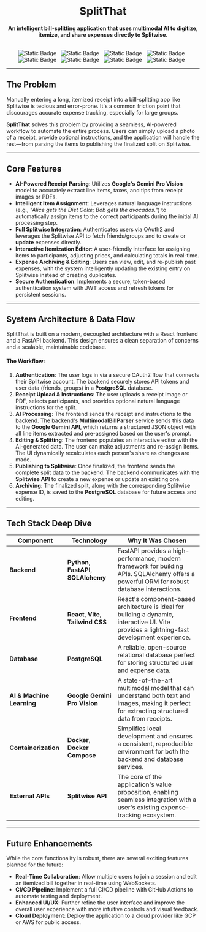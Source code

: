 <div align="center">
<h1 align="center">SplitThat</h1>
<p align="center">
<strong>An intelligent bill-splitting application that uses multimodal AI to digitize, itemize, and share expenses directly to Splitwise.</strong>
<br />
<br />
</p>
<span style="margin-top: 10px; width: 4rem; margin-right: 0.5rem;"><img alt="Static Badge" src="https://img.shields.io/badge/Python-3776AB?style=flat&logo=python&logoColor=%23ffffff&logoSize=auto"></span>
<span style="margin-top: 10px; width: 4rem; margin-right: 0.5rem;"><img alt="Static Badge" src="https://img.shields.io/badge/FastAPI-009688?style=flat&logo=fastapi&logoColor=%23fff&logoSize=auto"></span>
<span style="margin-top: 10px; width: 4rem; margin-right: 0.5rem;"><img alt="Static Badge" src="https://img.shields.io/badge/React-61DAFB?style=flat&logo=react&logoColor=%23000000&logoSize=auto"></span>
<span style="margin-top: 10px; width: 4rem; margin-right: 0.5rem;"><img alt="Static Badge" src="https://img.shields.io/badge/Vite-646CFF?style=flat&logo=vite&logoColor=%23fff&logoSize=auto"></span>
<span style="margin-top: 10px; width: 4rem; margin-right: 0.5rem;"><img alt="Static Badge" src="https://img.shields.io/badge/Docker-2496ED?style=flat&logo=docker&logoColor=%23ffffff&logoSize=auto"></span>
<span style="margin-top: 10px; width: 4rem; margin-right: 0.5rem;"><img alt="Static Badge" src="https://img.shields.io/badge/Gemini-8E75B2?style=flat&logo=googlegemini&logoColor=%23ffffff&logoSize=auto"></span>
<span style="margin-top: 10px; width: 4rem; margin-right: 0.5rem;"><img alt="Static Badge" src="https://img.shields.io/badge/PostgreSQL-4169E1?style=flat&logo=postgresql&logoColor=%23fff&logoSize=auto"></span>
<span style="margin-top: 10px; width: 4rem; margin-right: 0.5rem;"><img alt="Static Badge" src="https://img.shields.io/badge/GitHub Actions-2088FF?style=flat&logo=githubactions&logoColor=%23ffffff&logoSize=auto"></span>
<!-- <span style="margin-top: 10px; width: 4rem; margin-right: 0.5rem;"><img alt="Static Badge" src="https://img.shields.io/badge/Nginx-009639?style=flat&logo=nginx&logoColor=%23ffffff&logoSize=auto"></span> -->
<!-- <span style="margin-top: 10px; width: 4rem; margin-right: 0.5rem;"><img alt="Static Badge" src="https://img.shields.io/badge/Google Cloud-4285F4?style=flat&logo=googlecloud&logoColor=%23ffffff&logoSize=auto"></span> -->
</div>

-----

## The Problem

Manually entering a long, itemized receipt into a bill-splitting app like Splitwise is tedious and error-prone. It's a common friction point that discourages accurate expense tracking, especially for large groups.

**SplitThat** solves this problem by providing a seamless, AI-powered workflow to automate the entire process. Users can simply upload a photo of a receipt, provide optional instructions, and the application will handle the rest—from parsing the items to publishing the finalized split on Splitwise.

-----

## Core Features

  * **AI-Powered Receipt Parsing**: Utilizes **Google's Gemini Pro Vision** model to accurately extract line items, taxes, and tips from receipt images or PDFs.
  * **Intelligent Item Assignment**: Leverages natural language instructions (e.g., *"Alice gets the Diet Coke; Bob gets the avocados."*) to automatically assign items to the correct participants during the initial AI processing step.
  * **Full Splitwise Integration**: Authenticates users via OAuth2 and leverages the Splitwise API to fetch friends/groups and to create or **update** expenses directly.
  * **Interactive Itemization Editor**: A user-friendly interface for assigning items to participants, adjusting prices, and calculating totals in real-time.
  * **Expense Archiving & Editing**: Users can view, edit, and re-publish past expenses, with the system intelligently updating the existing entry on Splitwise instead of creating duplicates.
  * **Secure Authentication**: Implements a secure, token-based authentication system with JWT access and refresh tokens for persistent sessions.

-----

## System Architecture & Data Flow

SplitThat is built on a modern, decoupled architecture with a React frontend and a FastAPI backend. This design ensures a clean separation of concerns and a scalable, maintainable codebase.

#### The Workflow:

1.  **Authentication**: The user logs in via a secure OAuth2 flow that connects their Splitwise account. The backend securely stores API tokens and user data (friends, groups) in a **PostgreSQL** database.
2.  **Receipt Upload & Instructions**: The user uploads a receipt image or PDF, selects participants, and provides optional natural language instructions for the split.
3.  **AI Processing**: The frontend sends the receipt and instructions to the backend. The backend's **MultimodalBillParser** service sends this data to the **Google Gemini API**, which returns a structured JSON object with all line items extracted and pre-assigned based on the user's prompt.
4.  **Editing & Splitting**: The frontend populates an interactive editor with the AI-generated data. The user can make adjustments and re-assign items. The UI dynamically recalculates each person's share as changes are made.
5.  **Publishing to Splitwise**: Once finalized, the frontend sends the complete split data to the backend. The backend communicates with the **Splitwise API** to create a new expense or update an existing one.
6.  **Archiving**: The finalized split, along with the corresponding Splitwise expense ID, is saved to the **PostgreSQL** database for future access and editing.

-----

## Tech Stack Deep Dive

| Component                 | Technology                                                                                                  | Why It Was Chosen                                                                                                                              |
| ------------------------- | ----------------------------------------------------------------------------------------------------------- | ---------------------------------------------------------------------------------------------------------------------------------------------- |
| **Backend** | **Python**, **FastAPI**, **SQLAlchemy** | FastAPI provides a high-performance, modern framework for building APIs. SQLAlchemy offers a powerful ORM for robust database interactions.      |
| **Frontend** | **React**, **Vite**, **Tailwind CSS** | React's component-based architecture is ideal for building a dynamic, interactive UI. Vite provides a lightning-fast development experience. |
| **Database** | **PostgreSQL** | A reliable, open-source relational database perfect for storing structured user and expense data.                                            |
| **AI & Machine Learning** | **Google Gemini Pro Vision** | A state-of-the-art multimodal model that can understand both text and images, making it perfect for extracting structured data from receipts. |
| **Containerization** | **Docker**, **Docker Compose** | Simplifies local development and ensures a consistent, reproducible environment for both the backend and database services.                    |
| **External APIs** | **Splitwise API** | The core of the application's value proposition, enabling seamless integration with a user's existing expense-tracking ecosystem.             |

-----

## Future Enhancements

While the core functionality is robust, there are several exciting features planned for the future:

  * **Real-Time Collaboration**: Allow multiple users to join a session and edit an itemized bill together in real-time using WebSockets.
  * **CI/CD Pipeline**: Implement a full CI/CD pipeline with GitHub Actions to automate testing and deployment.
  * **Enhanced UI/UX**: Further refine the user interface and improve the overall user experience with more intuitive controls and visual feedback.
  * **Cloud Deployment**: Deploy the application to a cloud provider like GCP or AWS for public access.